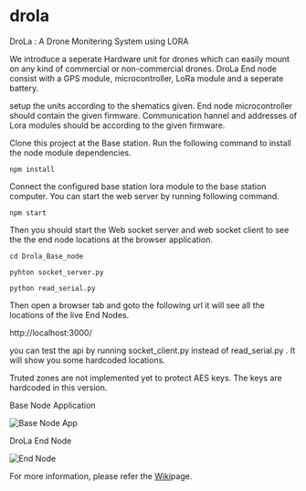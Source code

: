 ﻿# drola
DroLa : A Drone Monitering System using LORA

We introduce a seperate Hardware unit for drones which can easily mount on any kind of commercial or non-commercial drones. DroLa End node consist with a GPS module, microcontroller, LoRa module and a seperate battery.

setup the units according to the shematics given. End node microcontroller should contain the given firmware. Communication hannel and addresses of Lora modules should be according to the given firmware.

Clone this project at the Base station. Run the following command to install the node module dependencies.

`npm install`

Connect the configured base station lora module to the base station computer. You can start the web server by running following command.

`npm start`

Then you should start the Web socket server and web socket client to see the the end node locations at the browser application.

`cd Drola_Base_node`

`pyhton socket_server.py`

`python read_serial.py`

Then open a browser tab and goto the following url it will see all the locations of the live End Nodes.

http://localhost:3000/

you can test the api by running socket_client.py instead of read_serial.py . It will show you some hardcoded locations.

Truted zones are not implemented yet to protect AES keys. The keys are hardcoded in this version.
  
Base Node Application

![Base Node App](/Drola_Base_Node/Drola_snap_4.png?raw=true "Optional Title1")

DroLa End Node

![End Node](/LoRa_End_Node/Drola_end_node.jpg?raw=true "Optional Title2")

For more information, please refer the [Wiki](https://github.com/NamalJayasuriya/drola/wiki/Drola)page.

